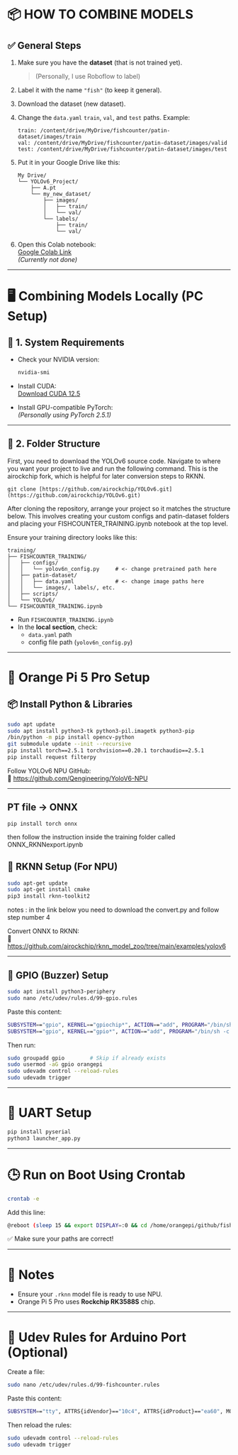 # 📦 HOW TO COMBINE MODELS

## ✅ General Steps

1. Make sure you have the **dataset** (that is not trained yet).  
   > (Personally, I use Roboflow to label)

2. Label it with the name `"fish"` (to keep it general).

3. Download the dataset (new dataset).

4. Change the `data.yaml` `train`, `val`, and `test` paths. Example:

    ```
    train: /content/drive/MyDrive/fishcounter/patin-dataset/images/train
    val: /content/drive/MyDrive/fishcounter/patin-dataset/images/valid
    test: /content/drive/MyDrive/fishcounter/patin-dataset/images/test
    ```

5. Put it in your Google Drive like this:

    ```
    My Drive/
    └── YOLOv6_Project/
        ├── A.pt
        └── my_new_dataset/
            ├── images/
            │   ├── train/
            │   └── val/
            └── labels/
                ├── train/
                └── val/
    ```

6. Open this Colab notebook:  
   [Google Colab Link](https://colab.research.google.com/drive/1DRv1PBJXkkRe2cn3OSftZ1sD2MUQTKk8?usp=sharing)  
   *(Currently not done)*

---

# 🖥️ Combining Models Locally (PC Setup)

## 🧪 1. System Requirements

- Check your NVIDIA version:

    ```bash
    nvidia-smi
    ```

- Install CUDA:  
  [Download CUDA 12.5](https://developer.nvidia.com/cuda-12-5-0-download-archive?target_os=Windows&target_arch=x86_64&target_version=11&target_type=exe_local)

- Install GPU-compatible PyTorch:  
  *(Personally using PyTorch 2.5.1)*

---

## 📁 2. Folder Structure
First, you need to download the YOLOv6 source code. Navigate to where you want your project to live and run the following command. This is the airockchip fork, which is helpful for later conversion steps to RKNN.

```
git clone [https://github.com/airockchip/YOLOv6.git](https://github.com/airockchip/YOLOv6.git)
```

After cloning the repository, arrange your project so it matches the structure below. This involves creating your custom configs and patin-dataset folders and placing your FISHCOUNTER_TRAINING.ipynb notebook at the top level.

Ensure your training directory looks like this:

```
training/
├── FISHCOUNTER_TRAINING/
│   ├── configs/
│   │   └── yolov6n_config.py     # <- change pretrained path here
│   ├── patin-dataset/
│   │   ├── data.yaml             # <- change image paths here
│   │   └── images/, labels/, etc.
│   ├── scripts/
│   └── YOLOv6/
└── FISHCOUNTER_TRAINING.ipynb
```




- Run `FISHCOUNTER_TRAINING.ipynb`
- In the **local section**, check:
  - `data.yaml` path
  - config file path (`yolov6n_config.py`)

---

# 🍊 Orange Pi 5 Pro Setup

## 📦 Install Python & Libraries

```bash
sudo apt update
sudo apt install python3-tk python3-pil.imagetk python3-pip
/bin/python -m pip install opencv-python
git submodule update --init --recursive
pip install torch==2.5.1 torchvision==0.20.1 torchaudio==2.5.1
pip install request filterpy
```

Follow YOLOv6 NPU GitHub:  
🔗 https://github.com/Qengineering/YoloV6-NPU

---

## PT file -> ONNX
```
pip install torch onnx
```
then follow the instruction inside the training folder called ONNX_RKNNexport.ipynb

## 🧠 RKNN Setup (For NPU)

```bash
sudo apt-get update
sudo apt-get install cmake
pip3 install rknn-toolkit2
```

notes : in the link below you need to download the convert.py and follow step number 4

Convert ONNX to RKNN:  
🔗 https://github.com/airockchip/rknn_model_zoo/tree/main/examples/yolov6

---

## 🔔 GPIO (Buzzer) Setup

```bash
sudo apt install python3-periphery
sudo nano /etc/udev/rules.d/99-gpio.rules
```

Paste this content:

```bash
SUBSYSTEM=="gpio", KERNEL=="gpiochip*", ACTION=="add", PROGRAM="/bin/sh -c 'chown root:gpio /sys/class/gpio/export /sys/class/gpio/unexport ; chmod 220 /sys/class/gpio/export /sys/class/gpio/unexport'"
SUBSYSTEM=="gpio", KERNEL=="gpio*", ACTION=="add", PROGRAM="/bin/sh -c 'chown root:gpio /sys%p/active_low /sys%p/direction /sys%p/edge /sys%p/value ; chmod 660 /sys%p/active_low /sys%p/direction /sys%p/edge /sys%p/value'"
```

Then run:

```bash
sudo groupadd gpio        # Skip if already exists
sudo usermod -aG gpio orangepi
sudo udevadm control --reload-rules
sudo udevadm trigger
```

---

# 🔌 UART Setup

```bash
pip install pyserial
python3 launcher_app.py
```

---

# 🕒 Run on Boot Using Crontab

```bash
crontab -e
```

Add this line:

```bash
@reboot (sleep 15 && export DISPLAY=:0 && cd /home/orangepi/github/fishcounter/src/ && /usr/bin/python3 launcher_app.py) >> /home/orangepi/github/fishcounter/launcher.log 2>&1
```

✅ Make sure your paths are correct!

---

# 📝 Notes

- Ensure your `.rknn` model file is ready to use NPU.
- Orange Pi 5 Pro uses **Rockchip RK3588S** chip.

---

# 🔁 Udev Rules for Arduino Port (Optional)

Create a file:

```bash
sudo nano /etc/udev/rules.d/99-fishcounter.rules
```

Paste this content:

```bash
SUBSYSTEM=="tty", ATTRS{idVendor}=="10c4", ATTRS{idProduct}=="ea60", MODE="0666", SYMLINK+="arduino"
```

Then reload the rules:

```bash
sudo udevadm control --reload-rules
sudo udevadm trigger
```
